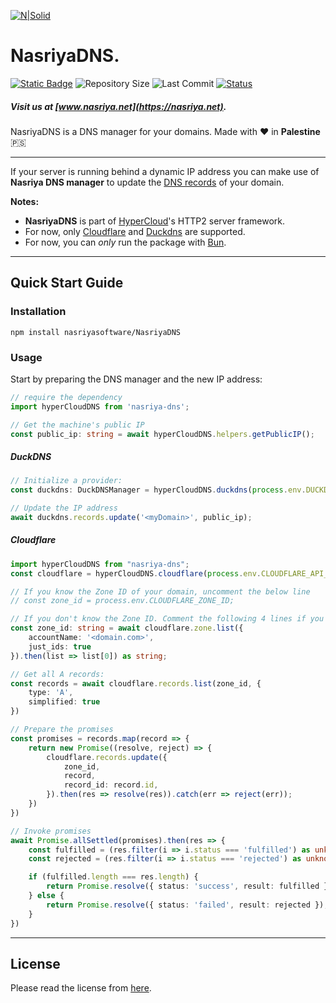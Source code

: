 [![N|Solid](https://static.wixstatic.com/media/72ffe6_da8d2142d49c42b29c96ba80c8a91a6c~mv2.png)](https://nasriya.net)
# NasriyaDNS.
[![Static Badge](https://img.shields.io/badge/license-Free_(Restricted)-blue)](https://github.com/nasriyasoftware/NasriyaDNS?tab=License-1-ov-file) ![Repository Size](https://img.shields.io/github/repo-size/nasriyasoftware/NasriyaDNS.svg) ![Last Commit](https://img.shields.io/github/last-commit/nasriyasoftware/NasriyaDNS.svg) [![Status](https://img.shields.io/badge/Status-Stable-green.svg)](link-to-your-status-page)
##### Visit us at [www.nasriya.net](https://nasriya.net).

NasriyaDNS is a DNS manager for your domains.
Made with ❤️ in **Palestine** 🇵🇸
___
If your server is running behind a dynamic IP address you can make use of **Nasriya DNS manager** to update the [DNS records](https://www.cloudflare.com/learning/dns/dns-records/) of your domain.

**Notes:**
- **NasriyaDNS** is part of [HyperCloud](https://github.com/nasriyasoftware/HyperCloud)'s HTTP2 server framework. 
- For now, only [Cloudflare](https://cloudflare.com) and [Duckdns](https://duckdns.org) are supported.
- For now, you can *only* run the package with [Bun](https://bun.sh/).
___
## Quick Start Guide

### Installation
```shell
npm install nasriyasoftware/NasriyaDNS
```

### Usage
Start by preparing the DNS manager and the new IP address:
```ts
// require the dependency
import hyperCloudDNS from 'nasriya-dns';

// Get the machine's public IP
const public_ip: string = await hyperCloudDNS.helpers.getPublicIP();
```

##### DuckDNS
```ts
// Initialize a provider:
const duckdns: DuckDNSManager = hyperCloudDNS.duckdns(process.env.DUCKDNS_API_TOKEN);

// Update the IP address
await duckdns.records.update('<myDomain>', public_ip);
```

##### Cloudflare
```ts
import hyperCloudDNS from "nasriya-dns";
const cloudflare = hyperCloudDNS.cloudflare(process.env.CLOUDFLARE_API_TOKEN);

// If you know the Zone ID of your domain, uncomment the below line
// const zone_id = process.env.CLOUDFLARE_ZONE_ID;

// If you don't know the Zone ID. Comment the following 4 lines if you do
const zone_id: string = await cloudflare.zone.list({
    accountName: '<domain.com>',
    just_ids: true
}).then(list => list[0]) as string;

// Get all A records:
const records = await cloudflare.records.list(zone_id, {
    type: 'A',
    simplified: true
})

// Prepare the promises
const promises = records.map(record => {
    return new Promise((resolve, reject) => {
        cloudflare.records.update({
            zone_id,
            record,
            record_id: record.id,
        }).then(res => resolve(res)).catch(err => reject(err));
    })
})

// Invoke promises
await Promise.allSettled(promises).then(res => {
    const fulfilled = (res.filter(i => i.status === 'fulfilled') as unknown as PromiseFulfilledResult<unknown>[]).map(i => i.value);
    const rejected = (res.filter(i => i.status === 'rejected') as unknown as PromiseRejectedResult[]).map(i => i.reason);

    if (fulfilled.length === res.length) {
        return Promise.resolve({ status: 'success', result: fulfilled });
    } else {
        return Promise.resolve({ status: 'failed', result: rejected });
    }
})
```
___
## License
Please read the license from [here](https://github.com/nasriyasoftware/NasriyaDNS?tab=License-1-ov-file).